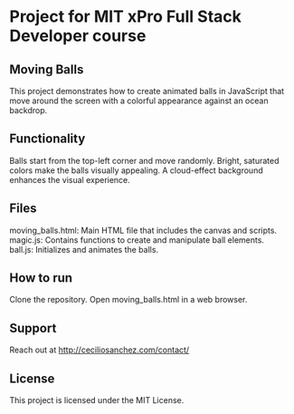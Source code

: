 # Project for MIT xPro Full Stack Developer course

## Moving Balls

This project demonstrates how to create animated balls in JavaScript that move around the screen with a colorful appearance against an ocean backdrop.

## Functionality

Balls start from the top-left corner and move randomly.
Bright, saturated colors make the balls visually appealing.
A cloud-effect background enhances the visual experience.

## Files

moving_balls.html: Main HTML file that includes the canvas and scripts.</br>
magic.js: Contains functions to create and manipulate ball elements.</br>
ball.js: Initializes and animates the balls.

## How to run

Clone the repository.
Open moving_balls.html in a web browser.

## Support

Reach out at http://ceciliosanchez.com/contact/

## License

This project is licensed under the MIT License.
